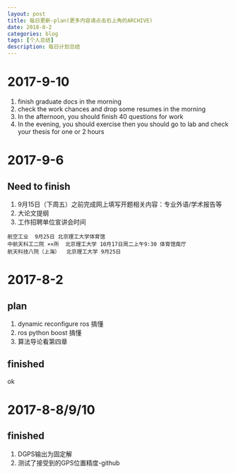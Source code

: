 ```yaml
---
layout: post
title: 每日更新-plan(更多内容请点击右上角的ARCHIVE)
date: 2018-8-2
categories: blog
tags: [个人总结]
description: 每日计划总结
---
```


# 2017-9-10

1. finish graduate docs in the morning
2. check the work chances and drop some resumes in the morning
3. In the afternoon, you should finish 40 questions for work
4. In the evening, you should exercise then you should go to lab and check your thesis for one or 2 hours

# 2017-9-6

## Need to finish

1. 9月15日（下周五）之前完成网上填写开题相关内容：专业外语/学术报告等
2. 大论文提纲
3. 工作招聘单位宣讲会时间

```
航空工业  9月25日 北京理工大学体育馆
中航天科工二院 ××所  北京理工大学 10月17日周二上午9:30 体育馆南厅
航天科技八院（上海）  北京理工大学 9月25日
```


# 2017-8-2 
## plan
1. dynamic reconfigure ros 搞懂
2. ros python boost 搞懂
3. 算法导论看第四章

## finished
ok

# 2017-8-8/9/10
## finished

1. DGPS输出为固定解
2. 测试了接受到的GPS位置精度-github


